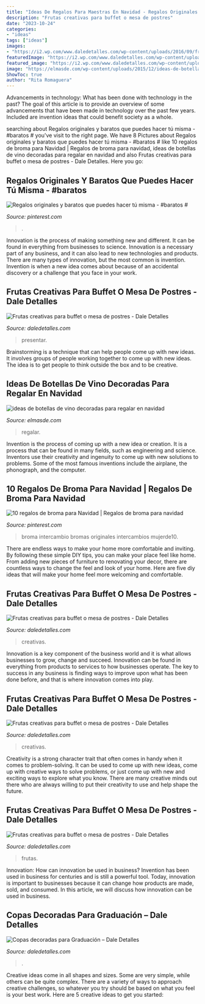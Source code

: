 ```yaml
---
title: "Ideas De Regalos Para Maestras En Navidad - Regalos Originales Y Baratos Que Puedes Hacer Tú Misma"
description: "Frutas creativas para buffet o mesa de postres"
date: "2023-10-24"
categories:
- "ideas"
tags: ["ideas"]
images:
- "https://i2.wp.com/www.daledetalles.com/wp-content/uploads/2016/09/fruta-creativa2.jpg"
featuredImage: "https://i2.wp.com/www.daledetalles.com/wp-content/uploads/2016/09/fruta-creativa2.jpg"
featured_image: "https://i2.wp.com/www.daledetalles.com/wp-content/uploads/2016/09/fruta-creativa2.jpg"
image: "https://elmasde.com/wp-content/uploads/2015/12/ideas-de-botellas-de-vino-decoradas-para-regalar-en-navidad-05.jpg"
ShowToc: true
author: "Rita Romaguera"
---
```



Advancements in technology: What has been done with technology in the past?
The goal of this article is to provide an overview of some advancements that have been made in technology over the past few years. Included are invention ideas that could benefit society as a whole.

	

		
searching about Regalos originales y baratos que puedes hacer tú misma - #baratos # you've visit to the right page. We have 8 Pictures about Regalos originales y baratos que puedes hacer tú misma - #baratos # like 10 regalos de broma para Navidad | Regalos de broma para navidad, ideas de botellas de vino decoradas para regalar en navidad and also Frutas creativas para buffet o mesa de postres - Dale Detalles. Here you go:
		
    
## Regalos Originales Y Baratos Que Puedes Hacer Tú Misma - #baratos #

<img loading=lazy src="https://i.pinimg.com/736x/43/95/c7/4395c72e855967ff6d3def69c04d2d33.jpg" onerror="this.onerror=null;this.src='https://tse4.mm.bing.net/th?id=OIP.ap0jebVqBk7XBclnNFi2MAAAAA&amp;pid=15.1';" alt="Regalos originales y baratos que puedes hacer tú misma - #baratos #">

_Source: pinterest.com_

>. 

	

Innovation is the process of making something new and different. It can be found in everything from businesses to science. Innovation is a necessary part of any business, and it can also lead to new technologies and products. There are many types of innovation, but the most common is invention. Invention is when a new idea comes about because of an accidental discovery or a challenge that you face in your work.

    
## Frutas Creativas Para Buffet O Mesa De Postres - Dale Detalles

<img loading=lazy src="https://i2.wp.com/www.daledetalles.com/wp-content/uploads/2016/09/fruta-creativa2.jpg?resize=635%2C476" onerror="this.onerror=null;this.src='https://tse3.mm.bing.net/th?id=OIP.5mjBThk1-JLO7TCSu8E2JwHaFj&amp;pid=15.1';" alt="Frutas creativas para buffet o mesa de postres - Dale Detalles">

_Source: daledetalles.com_

>presentar. 

	

Brainstorming is a technique that can help people come up with new ideas. It involves groups of people working together to come up with new ideas. The idea is to get people to think outside the box and to be creative.

    
## Ideas De Botellas De Vino Decoradas Para Regalar En Navidad

<img loading=lazy src="https://elmasde.com/wp-content/uploads/2015/12/ideas-de-botellas-de-vino-decoradas-para-regalar-en-navidad-05.jpg" onerror="this.onerror=null;this.src='https://tse4.mm.bing.net/th?id=OIP.ykVmbFEO8V_KdKAFH0E1-gHaHa&amp;pid=15.1';" alt="ideas de botellas de vino decoradas para regalar en navidad">

_Source: elmasde.com_

>regalar. 

	

Invention is the process of coming up with a new idea or creation. It is a process that can be found in many fields, such as engineering and science. Inventors use their creativity and ingenuity to come up with new solutions to problems. Some of the most famous inventions include the airplane, the phonograph, and the computer.

    
## 10 Regalos De Broma Para Navidad | Regalos De Broma Para Navidad

<img loading=lazy src="https://i.pinimg.com/736x/93/93/ea/9393eac70a5afab7fd00df3fa3173a04.jpg" onerror="this.onerror=null;this.src='https://tse1.mm.bing.net/th?id=OIP.A6UcQ-Va-cI82dNfgWaphQHaNm&amp;pid=15.1';" alt="10 regalos de broma para Navidad | Regalos de broma para navidad">

_Source: pinterest.com_

>broma intercambio bromas originales intercambios mujerde10. 

	

There are endless ways to make your home more comfortable and inviting. By following these simple DIY tips, you can make your place feel like home. From adding new pieces of furniture to renovating your decor, there are countless ways to change the feel and look of your home. Here are five diy ideas that will make your home feel more welcoming and comfortable.

    
## Frutas Creativas Para Buffet O Mesa De Postres - Dale Detalles

<img loading=lazy src="https://i0.wp.com/www.daledetalles.com/wp-content/uploads/2016/09/fruta-creativa12.jpg" onerror="this.onerror=null;this.src='https://tse3.mm.bing.net/th?id=OIP.yLJBQQfOCEMpjYLFiEthLwHaFj&amp;pid=15.1';" alt="Frutas creativas para buffet o mesa de postres - Dale Detalles">

_Source: daledetalles.com_

>creativas. 

	

Innovation is a key component of the business world and it is what allows businesses to grow, change and succeed. Innovation can be found in everything from products to services to how businesses operate. The key to success in any business is finding ways to improve upon what has been done before, and that is where innovation comes into play.

    
## Frutas Creativas Para Buffet O Mesa De Postres - Dale Detalles

<img loading=lazy src="https://i2.wp.com/www.daledetalles.com/wp-content/uploads/2016/09/fruta-creativa2.jpg" onerror="this.onerror=null;this.src='https://tse2.mm.bing.net/th?id=OIP.GtNRCnHH-n1EFQTglMHNGAHaFj&amp;pid=15.1';" alt="Frutas creativas para buffet o mesa de postres - Dale Detalles">

_Source: daledetalles.com_

>creativas. 

	

Creativity is a strong character trait that often comes in handy when it comes to problem-solving. It can be used to come up with new ideas, come up with creative ways to solve problems, or just come up with new and exciting ways to explore what you know. There are many creative minds out there who are always willing to put their creativity to use and help shape the future.

    
## Frutas Creativas Para Buffet O Mesa De Postres - Dale Detalles

<img loading=lazy src="https://i1.wp.com/www.daledetalles.com/wp-content/uploads/2016/09/fruta-creativa13.jpg?resize=600%2C450" onerror="this.onerror=null;this.src='https://tse1.mm.bing.net/th?id=OIP.0rXLod4VQYuXeibOrClsVgHaFj&amp;pid=15.1';" alt="Frutas creativas para buffet o mesa de postres - Dale Detalles">

_Source: daledetalles.com_

>frutas. 

	

Innovation: How can innovation be used in business?
Invention has been used in business for centuries and is still a powerful tool. Today, innovation is important to businesses because it can change how products are made, sold, and consumed. In this article, we will discuss how innovation can be used in business.

    
## Copas Decoradas Para Graduación – Dale Detalles

<img loading=lazy src="https://www.daledetalles.com/wp-content/uploads/2016/04/copa-para-graduacion6.jpg" onerror="this.onerror=null;this.src='https://tse4.mm.bing.net/th?id=OIP.trfjX3_nYUPTNp0H8-juaQHaJ4&amp;pid=15.1';" alt="Copas decoradas para Graduación – Dale Detalles">

_Source: daledetalles.com_

>. 

	

Creative ideas come in all shapes and sizes. Some are very simple, while others can be quite complex. There are a variety of ways to approach creative challenges, so whatever you try should be based on what you feel is your best work. Here are 5 creative ideas to get you started: 

